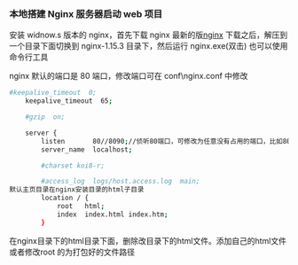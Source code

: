 ### 本地搭建 Nginx 服务器启动 web 项目

安装 widnow.s 版本的 nginx，首先下载 nginx 最新的版[nginx](https://nginx.org/en/download.html)
下载之后，解压到一个目录下面切换到 nginx-1.15.3 目录下，然后运行 nginx.exe(双击)
也可以使用命令行工具

nginx 默认的端口是 80 端口，修改端口可在 conf\nginx.conf 中修改

```bash
#keepalive_timeout  0;
    keepalive_timeout  65;

    #gzip  on;

    server {
        listen       80//8090;//侦听80端口，可修改为任意没有占用的端口，比如8090
        server_name  localhost;

        #charset koi8-r;

        #access_log  logs/host.access.log  main;
默认主页目录在nginx安装目录的html子目录
        location / {
            root   html;
            index  index.html index.htm;
        }
```
在nginx目录下的html目录下面，删除改目录下的html文件。添加自己的html文件
或者修改root 的为打包好的文件路径